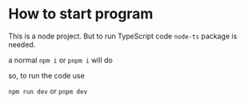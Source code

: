 # How to start program

This is a node project.
But to run TypeScript code `node-ts` package is needed.

a normal `npm i` or `pnpm i` will do

so, to run the code use

`npm run dev` or `pnpm dev`

